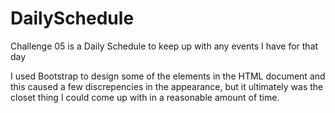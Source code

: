 # DailySchedule
Challenge 05 is a Daily Schedule to keep up with any events I have for that day

I used Bootstrap to design some of the elements in the HTML document and this caused a few discrepencies in the appearance, but it ultimately was the closet thing I could come up with in a reasonable amount of time.

